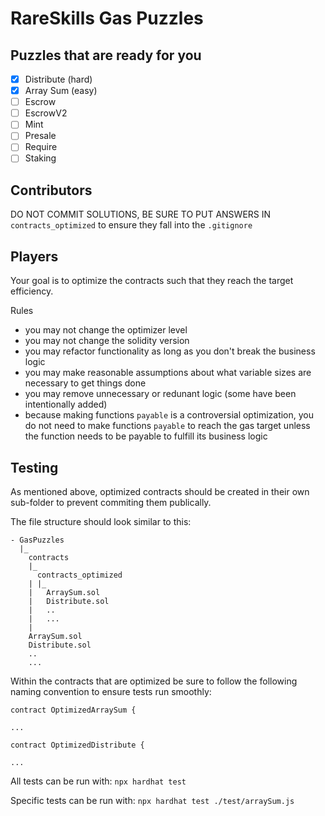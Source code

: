 # RareSkills Gas Puzzles 

## Puzzles that are ready for you
- [x] Distribute (hard)
- [x] Array Sum (easy)
- [ ] Escrow
- [ ] EscrowV2
- [ ] Mint
- [ ] Presale
- [ ] Require
- [ ] Staking

## Contributors
DO NOT COMMIT SOLUTIONS, BE SURE TO PUT ANSWERS IN `contracts_optimized` to ensure they fall into the `.gitignore`

## Players
Your goal is to optimize the contracts such that they reach the target efficiency.

Rules
- you may not change the optimizer level
- you may not change the solidity version
- you may refactor functionality as long as you don't break the business logic
- you may make reasonable assumptions about what variable sizes are necessary to get things done
- you may remove unnecessary or redunant logic (some have been intentionally added)
- because making functions `payable` is a controversial optimization, you do not need to make functions `payable` to reach the gas target unless the function needs to be payable to fulfill its business logic


## Testing

As mentioned above, optimized contracts should be created in their own sub-folder
to prevent commiting them publically. 

The file structure should look similar to this:

```
- GasPuzzles
  |_
    contracts
    |_
      contracts_optimized
    | |_
    |   ArraySum.sol
    |   Distribute.sol
    |   ..
    |   ...
    |
    ArraySum.sol
    Distribute.sol
    ..
    ...
```

Within the contracts that are optimized be sure to follow the following naming 
convention to ensure tests run smoothly:

```
contract OptimizedArraySum {

...

contract OptimizedDistribute {

...
```

All tests can be run with: `npx hardhat test`

Specific tests can be run with: `npx hardhat test ./test/arraySum.js`
